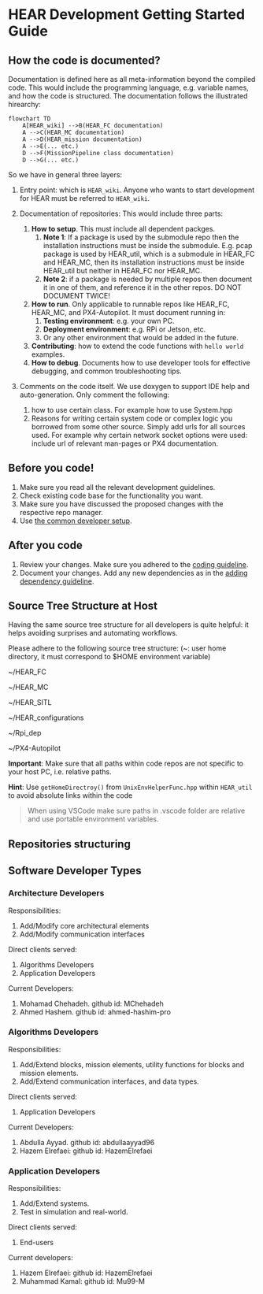 # HEAR Development Getting Started Guide

## How the code is documented?

Documentation is defined here as all meta-information beyond the compiled code. This would include the programming language, e.g. variable names, and how the code is structured. The documentation follows the illustrated hirearchy:

```mermaid
flowchart TD
    A[HEAR_wiki] -->B(HEAR_FC documentation)
    A -->C(HEAR_MC documentation)
    A -->D(HEAR_mission documentation)
    A -->E(... etc.)
    D -->F(MissionPipeline class documentation)
    D -->G(... etc.)
```
So we have in general three layers:

 1. Entry point: which is `HEAR_wiki`. Anyone who wants to start development for HEAR must be referred to `HEAR_wiki`. 

 2. Documentation of repositories: This would include three parts:
    1. **How to setup**. This must include all dependent packges. 
       1. **Note 1**: If a package is used by the submodule repo then the installation instructions must be inside the submodule. E.g. pcap package is used by HEAR_util, which is a submodule in HEAR_FC and HEAR_MC, then its installation instructions must be inside HEAR_util but neither in HEAR_FC nor HEAR_MC. 
       2. **Note 2**: if a package is needed by multiple repos then document it in one of them, and reference it in the other repos. DO NOT DOCUMENT TWICE!
    2. **How to run**. Only applicable to runnable repos like HEAR_FC, HEAR_MC, and PX4-Autopilot. It must document running in:
       1. **Testing environment**: e.g. your own PC.
       2. **Deployment environment**: e.g. RPi or Jetson, etc.
       3. Or any other environment that would be added in the future. 
    3. **Contributing**: how to extend the code functions with `hello world` examples.
    4. **How to debug**. Documents how to use developer tools for effective debugging, and common troubleshooting tips.


 3. Comments on the code itself. We use doxygen to support IDE help and auto-generation. Only comment the following:
    1. how to use certain class. For example how to use System.hpp
    2. Reasons for writing certain system code or complex logic you borrowed from some other source. Simply add urls for all sources used. For example why certain network socket options were used: include url of relevant man-pages or PX4 documentation.

## Before you code!

 1. Make sure you read all the relevant development guidelines.
 2. Check existing code base for the functionality you want.
 3. Make sure you have discussed the proposed changes with the respective repo manager.
 4. Use [the common developer setup](developer_toolkit.md).

## After you code

 1. Review your changes. Make sure you adhered to the [coding guideline](coding_guideline.md).
 2. Document your changes. Add any new dependencies as in the [adding dependency guideline](adding_dependencies.md). 

## Source Tree Structure at Host
Having the same source tree structure for all developers is quite helpful: it helps avoiding surprises and automating workflows.

Please adhere to the following source tree structure:
(~: user home directory, it must correspond to $HOME environment variable)

~/HEAR_FC

~/HEAR_MC

~/HEAR_SITL

~/HEAR_configurations

~/Rpi_dep

~/PX4-Autopilot

**Important**: Make sure that all paths within code repos are not specific to your host PC, i.e. relative paths.

**Hint**: Use `getHomeDirectroy()` from `UnixEnvHelperFunc.hpp` within `HEAR_util` to avoid absolute links within the code

> When using VSCode make sure paths in .vscode folder are relative and use portable environment variables.

## Repositories structuring



## Software Developer Types

### Architecture Developers
Responsibilities:
 1. Add/Modify core architectural elements
 2. Add/Modify communication interfaces

Direct clients served:
 1. Algorithms Developers
 2. Application Developers

Current Developers:
1. Mohamad Chehadeh. github id: MChehadeh
2. Ahmed Hashem. github id: ahmed-hashim-pro

### Algorithms Developers

Responsibilities:
 1. Add/Extend blocks, mission elements, utility functions for blocks and mission elements.
 2. Add/Extend communication interfaces, and data types.

Direct clients served:
 1. Application Developers

Current Developers:
1. Abdulla Ayyad. github id: abdullaayyad96
2. Hazem Elrefaei: github id: HazemElrefaei

### Application Developers

Responsibilities:
 1. Add/Extend systems.
 2. Test in simulation and real-world.

Direct clients served:
 1. End-users

Current developers:

1. Hazem Elrefaei: github id: HazemElrefaei
2. Muhammad Kamal: github id: Mu99-M